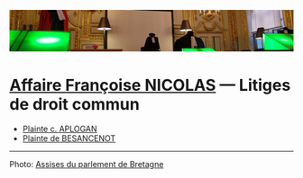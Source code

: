 ![image-mise-en-avant](../_aux/assises_Commons.png)

# [Affaire Françoise NICOLAS](fn.md) — Litiges de droit commun

* [Plainte c. APLOGAN](./aplogan.md)
* [Plainte de BESANCENOT](./besanc.md)

---
Photo: [Assises du parlement de Bretagne](attrib#assises)
